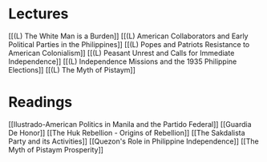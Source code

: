 # Lectures
[[(L) The White Man is a Burden]]
[[(L) American Collaborators and Early Political Parties in the Philippines]]
[[(L) Popes and Patriots Resistance to American Colonialism]]
[[(L) Peasant Unrest and Calls for Immediate Independence]]
[[(L) Independence Missions and the 1935 Philippine Elections]]
[[(L) The Myth of Pistaym]]

# Readings
[[Ilustrado-American Politics in Manila and the Partido Federal]]
[[Guardia De Honor]]
[[The Huk Rebellion - Origins of Rebellion]]
[[The Sakdalista Party and its Activities]]
[[Quezon's Role in Philippine Independence]]
[[The Myth of Pistaym Prosperity]]